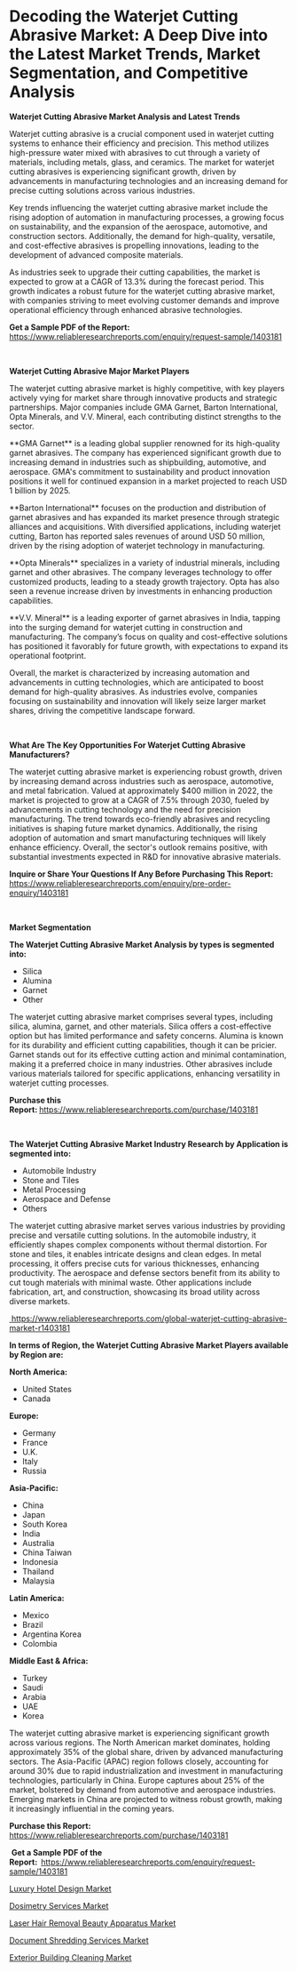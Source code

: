 <p><h1>Decoding the Waterjet Cutting Abrasive Market: A Deep Dive into the Latest Market Trends, Market Segmentation, and Competitive Analysis</h1></p><p><strong>Waterjet Cutting Abrasive Market Analysis and Latest Trends</strong></p>
<p><p>Waterjet cutting abrasive is a crucial component used in waterjet cutting systems to enhance their efficiency and precision. This method utilizes high-pressure water mixed with abrasives to cut through a variety of materials, including metals, glass, and ceramics. The market for waterjet cutting abrasives is experiencing significant growth, driven by advancements in manufacturing technologies and an increasing demand for precise cutting solutions across various industries.</p><p>Key trends influencing the waterjet cutting abrasive market include the rising adoption of automation in manufacturing processes, a growing focus on sustainability, and the expansion of the aerospace, automotive, and construction sectors. Additionally, the demand for high-quality, versatile, and cost-effective abrasives is propelling innovations, leading to the development of advanced composite materials.</p><p>As industries seek to upgrade their cutting capabilities, the market is expected to grow at a CAGR of 13.3% during the forecast period. This growth indicates a robust future for the waterjet cutting abrasive market, with companies striving to meet evolving customer demands and improve operational efficiency through enhanced abrasive technologies.</p></p>
<p><strong>Get a Sample PDF of the Report:&nbsp;</strong> <a href="https://www.reliableresearchreports.com/enquiry/request-sample/1403181?utm_campaign=1736&utm_medium=2&utm_source=Github&utm_content=ia&utm_term=23102024&utm_id=waterjet-cutting-abrasive">https://www.reliableresearchreports.com/enquiry/request-sample/1403181</a></p>
<p>&nbsp;</p>
<p><strong>Waterjet Cutting Abrasive Major Market Players</strong></p>
<p><p>The waterjet cutting abrasive market is highly competitive, with key players actively vying for market share through innovative products and strategic partnerships. Major companies include GMA Garnet, Barton International, Opta Minerals, and V.V. Mineral, each contributing distinct strengths to the sector.</p><p>**GMA Garnet** is a leading global supplier renowned for its high-quality garnet abrasives. The company has experienced significant growth due to increasing demand in industries such as shipbuilding, automotive, and aerospace. GMA's commitment to sustainability and product innovation positions it well for continued expansion in a market projected to reach USD 1 billion by 2025.</p><p>**Barton International** focuses on the production and distribution of garnet abrasives and has expanded its market presence through strategic alliances and acquisitions. With diversified applications, including waterjet cutting, Barton has reported sales revenues of around USD 50 million, driven by the rising adoption of waterjet technology in manufacturing.</p><p>**Opta Minerals** specializes in a variety of industrial minerals, including garnet and other abrasives. The company leverages technology to offer customized products, leading to a steady growth trajectory. Opta has also seen a revenue increase driven by investments in enhancing production capabilities.</p><p>**V.V. Mineral** is a leading exporter of garnet abrasives in India, tapping into the surging demand for waterjet cutting in construction and manufacturing. The company’s focus on quality and cost-effective solutions has positioned it favorably for future growth, with expectations to expand its operational footprint.</p><p>Overall, the market is characterized by increasing automation and advancements in cutting technologies, which are anticipated to boost demand for high-quality abrasives. As industries evolve, companies focusing on sustainability and innovation will likely seize larger market shares, driving the competitive landscape forward.</p></p>
<p>&nbsp;</p>
<p><strong>What Are The Key Opportunities For Waterjet Cutting Abrasive Manufacturers?</strong></p>
<p><p>The waterjet cutting abrasive market is experiencing robust growth, driven by increasing demand across industries such as aerospace, automotive, and metal fabrication. Valued at approximately $400 million in 2022, the market is projected to grow at a CAGR of 7.5% through 2030, fueled by advancements in cutting technology and the need for precision manufacturing. The trend towards eco-friendly abrasives and recycling initiatives is shaping future market dynamics. Additionally, the rising adoption of automation and smart manufacturing techniques will likely enhance efficiency. Overall, the sector's outlook remains positive, with substantial investments expected in R&D for innovative abrasive materials.</p></p>
<p><strong>Inquire or Share Your Questions If Any Before Purchasing This Report:</strong> <a href="https://www.reliableresearchreports.com/enquiry/pre-order-enquiry/1403181?utm_campaign=1736&utm_medium=2&utm_source=Github&utm_content=ia&utm_term=23102024&utm_id=waterjet-cutting-abrasive">https://www.reliableresearchreports.com/enquiry/pre-order-enquiry/1403181</a></p>
<p>&nbsp;</p>
<p><strong>Market Segmentation</strong></p>
<p><strong>The Waterjet Cutting Abrasive Market Analysis by types is segmented into:</strong></p>
<p><ul><li>Silica</li><li>Alumina</li><li>Garnet</li><li>Other</li></ul></p>
<p><p>The waterjet cutting abrasive market comprises several types, including silica, alumina, garnet, and other materials. Silica offers a cost-effective option but has limited performance and safety concerns. Alumina is known for its durability and efficient cutting capabilities, though it can be pricier. Garnet stands out for its effective cutting action and minimal contamination, making it a preferred choice in many industries. Other abrasives include various materials tailored for specific applications, enhancing versatility in waterjet cutting processes.</p></p>
<p><strong>Purchase this Report:&nbsp;</strong><a href="https://www.reliableresearchreports.com/purchase/1403181?utm_campaign=1736&utm_medium=2&utm_source=Github&utm_content=ia&utm_term=23102024&utm_id=waterjet-cutting-abrasive">https://www.reliableresearchreports.com/purchase/1403181</a></p>
<p>&nbsp;</p>
<p><strong>The Waterjet Cutting Abrasive Market Industry Research by Application is segmented into:</strong></p>
<p><ul><li>Automobile Industry</li><li>Stone and Tiles</li><li>Metal Processing</li><li>Aerospace and Defense</li><li>Others</li></ul></p>
<p><p>The waterjet cutting abrasive market serves various industries by providing precise and versatile cutting solutions. In the automobile industry, it efficiently shapes complex components without thermal distortion. For stone and tiles, it enables intricate designs and clean edges. In metal processing, it offers precise cuts for various thicknesses, enhancing productivity. The aerospace and defense sectors benefit from its ability to cut tough materials with minimal waste. Other applications include fabrication, art, and construction, showcasing its broad utility across diverse markets.</p></p>
<p><a href="https://www.reliableresearchreports.com/global-waterjet-cutting-abrasive-market-r1403181?utm_campaign=1736&utm_medium=2&utm_source=Github&utm_content=ia&utm_term=23102024&utm_id=waterjet-cutting-abrasive">&nbsp;https://www.reliableresearchreports.com/global-waterjet-cutting-abrasive-market-r1403181</a></p>
<p><strong>In terms of Region, the Waterjet Cutting Abrasive Market Players available by Region are:</strong></p>
<p>
    <p> <strong> North America: </strong>
        <ul>
            <li>United States</li>
            <li>Canada</li>
        </ul>
        </p> 
    <p> <strong> Europe: </strong>
        <ul>
            <li>Germany</li>
            <li>France</li>
            <li>U.K.</li>
            <li>Italy</li>
            <li>Russia</li>
        </ul>
        </p> 
    <p> <strong> Asia-Pacific: </strong>
        <ul>
            <li>China</li>
            <li>Japan</li>
            <li>South Korea</li>
            <li>India</li>
            <li>Australia</li>
            <li>China Taiwan</li>
            <li>Indonesia</li>
            <li>Thailand</li>
            <li>Malaysia</li>
        </ul>
        </p> 
    <p> <strong> Latin America: </strong>
        <ul>
            <li>Mexico</li>
            <li>Brazil</li>
            <li>Argentina Korea</li>
            <li>Colombia</li>
        </ul>
        </p> 
    <p> <strong> Middle East & Africa: </strong>
        <ul>
            <li>Turkey</li>
            <li>Saudi</li>
            <li>Arabia</li>
            <li>UAE</li>
            <li>Korea</li>
        </ul>
    </p>
    </p>
<p><p>The waterjet cutting abrasive market is experiencing significant growth across various regions. The North American market dominates, holding approximately 35% of the global share, driven by advanced manufacturing sectors. The Asia-Pacific (APAC) region follows closely, accounting for around 30% due to rapid industrialization and investment in manufacturing technologies, particularly in China. Europe captures about 25% of the market, bolstered by demand from automotive and aerospace industries. Emerging markets in China are projected to witness robust growth, making it increasingly influential in the coming years.</p></p>
<p><strong>Purchase this Report: </strong><a href="https://www.reliableresearchreports.com/purchase/1403181?utm_campaign=1736&utm_medium=2&utm_source=Github&utm_content=ia&utm_term=23102024&utm_id=waterjet-cutting-abrasive">https://www.reliableresearchreports.com/purchase/1403181</a></p>
<p>&nbsp;<strong>Get a Sample PDF of the Report:&nbsp;&nbsp;</strong><a href="https://www.reliableresearchreports.com/enquiry/request-sample/1403181?utm_campaign=1736&utm_medium=2&utm_source=Github&utm_content=ia&utm_term=23102024&utm_id=waterjet-cutting-abrasive">https://www.reliableresearchreports.com/enquiry/request-sample/1403181</a></p>
<p><strong></strong></p>
<p><p><a href="https://www.linkedin.com/pulse/global-luxury-hotel-design-market-focus-product-type-interior-unmdf?utm_campaign=1736&utm_medium=2&utm_source=Github&utm_content=ia&utm_term=23102024&utm_id=waterjet-cutting-abrasive">Luxury Hotel Design Market</a></p><p><a href="https://www.linkedin.com/pulse/key-drivers-dosimetry-services-market-trends-future-outlook-mpgxf?utm_campaign=1736&utm_medium=2&utm_source=Github&utm_content=ia&utm_term=23102024&utm_id=waterjet-cutting-abrasive">Dosimetry Services Market</a></p><p><a href="https://github.com/AbbasMahmud554/Market-Research-Report-List-1/blob/main/laser-hair-removal-beauty-apparatus-market.md?utm_campaign=1736&utm_medium=2&utm_source=Github&utm_content=ia&utm_term=23102024&utm_id=waterjet-cutting-abrasive">Laser Hair Removal Beauty Apparatus Market</a></p><p><a href="https://www.linkedin.com/pulse/document-shredding-services-market-penetration-strategies-1ypef?utm_campaign=1736&utm_medium=2&utm_source=Github&utm_content=ia&utm_term=23102024&utm_id=waterjet-cutting-abrasive">Document Shredding Services Market</a></p><p><a href="https://www.linkedin.com/pulse/exterior-building-cleaning-market-report-product-type-end-curzf?utm_campaign=1736&utm_medium=2&utm_source=Github&utm_content=ia&utm_term=23102024&utm_id=waterjet-cutting-abrasive">Exterior Building Cleaning Market</a></p></p>